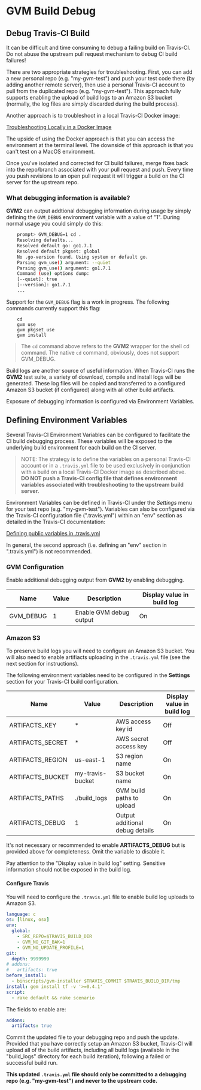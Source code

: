 # GVM Build Debug

## Debug Travis-CI Build

It can be difficult and time consuming to debug a failing build on Travis-CI. Do
not abuse the upstream pull request mechanism to debug CI build failures!

There are two appropriate strategies for troubleshooting. First, you can add a
new personal repo (e.g. "my-gvm-test") and push your test code there (by adding
another remote server), then use a personal Travis-CI account to pull from the
duplicated repo (e.g. "my-gvm-test"). This approach fully supports enabling the
upload of build logs to an Amazon S3 bucket (normally, the log files are simply
discarded during the build process).

Another approach is to troubleshoot in a local Travis-CI Docker image:

[Troubleshooting Locally in a Docker Image](https://docs.travis-ci.com/user/common-build-problems/#Troubleshooting-Locally-in-a-Docker-Image)

The upside of using the Docker approach is that you can access the environment
at the terminal level. The downside of this approach is that you can't test on a
MacOS environment.

Once you've isolated and corrected for CI build failures, merge fixes back into
the repo/branch associated with your pull request and push. Every time you push
revisions to an open pull request it will trigger a build on the CI server for
the upstream repo.

### What debugging information is available?

__GVM2__ can output addtional debugging information during usage by simply
defining the `GVM_DEBUG` environment variable with a value of "1". During normal
usage you could simply do this:

```bash
    prompt> GVM_DEBUG=1 cd .
    Resolving defaults...
    Resolved default go: go1.7.1
    Resolved default pkgset: global
    No .go-version found. Using system or default go.
    Parsing gvm_use() argument: --quiet
    Parsing gvm_use() argument: go1.7.1
    Command (use) options dump:
    [--quiet]: true
    [--version]: go1.7.1
    ...
```

Support for the `GVM_DEBUG` flag is a work in progress. The following commands
currently support this flag:

```
    cd
    gvm use
    gvm pkgset use
    gvm install
```

>The `cd` command above refers to the __GVM2__ wrapper for the shell cd command.
The native `cd` command, obviously, does not support GVM_DEBUG.

Build logs are another source of useful information. When Travis-CI runs the
__GVM2__ test suite, a variety of download, compile and install logs will be
generated. These log files will be copied and transferred to a configured Amazon
S3 bucket (if configured) along with all other build artifacts.

Exposure of debugging information is configured via Environment Variables.

## Defining Environment Variables

Several Travis-CI Environment Variables can be configured to facilitate the CI
build debugging process. These variables will be exposed to the underlying build
environment for each build on the CI server.

>NOTE: The strategy is to define the variables on a personal Travis-CI account
or in a `.travis.yml` file to be used exclusively in conjunction with a build on
a local Travis-CI Docker image as described above. __DO NOT push a Travis-CI
config file that defines environment variables associated with troubleshooting
to the upstream build server.__

Environment Variables can be defined in Travis-CI under the _Settings_ menu for
your test repo (e.g. "my-gvm-test"). Variables can also be configured via the
Travis-CI configuration file (".travis.yml") within an "env" section as detailed
in the Travis-CI documentation:

[Defining public variables in .travis.yml](https://docs.travis-ci.com/user/environment-variables/)

In general, the second approach (i.e. defining an "env" section in ".travis.yml")
is not recommended.

### GVM Configuration

Enable additional debugging output from __GVM2__ by enabling debugging.

| Name             | Value            | Description                     | Display value in build log |
| ---------------- |----------------- | ------------------------------- | --- |
| GVM_DEBUG        | 1                | Enable GVM debug output         | On  |

### Amazon S3

To preserve build logs you will need to configure an Amazon S3 bucket. You will
also need to enable artifiacts uploading in the `.travis.yml` file (see the next
section for instructions).

The following environment variables need to be configured in the __Settings__
section for your Travis-CI build configuration.

| Name             | Value            | Description                     | Display value in build log |
| ---------------- |----------------- | ------------------------------- | --- |
| ARTIFACTS_KEY    | *                | AWS access key id               | Off |
| ARTIFACTS_SECRET | *                | AWS secret access key           | Off |
| ARTIFACTS_REGION | us-east-1        | S3 region name                  | On  |
| ARTIFACTS_BUCKET | my-travis-bucket | S3 bucket name                  | On  |
| ARTIFACTS_PATHS  | ./build_logs     | GVM build paths to upload       | On  |
| ARTIFACTS_DEBUG  | 1                | Output additional debug details | On  |

It's not necessary or recommended to enable __ARTIFACTS_DEBUG__ but is provided
above for completeness. Omit the variable to disable it.

Pay attention to the "Display value in build log" setting. Sensitive information
should not be exposed in the build log.

#### Configure Travis

You will need to configure the `.travis.yml` file to enable build log uploads to
Amazon S3.

```yaml
language: c
os: [linux, osx]
env:
  global:
    - SRC_REPO=$TRAVIS_BUILD_DIR
    - GVM_NO_GIT_BAK=1
    - GVM_NO_UPDATE_PROFILE=1
git:
  depth: 9999999
# addons:
#   artifacts: true
before_install:
  - binscripts/gvm-installer $TRAVIS_COMMIT $TRAVIS_BUILD_DIR/tmp
install: gem install tf -v '>=0.4.1'
script:
  - rake default && rake scenario
```

The fields to enable are:

```yaml
addons:
  artifacts: true
```

Commit the updated file to your debugging repo and push the update. Provided
that you have correctly setup an Amazon S3 bucket, Travis-CI will upload all of
the build artifacts, including all build logs (available in the "build_logs"
directory for each build iteration), following a failed or successful build run.

__This updated `.travis.yml` file should only be committed to a debugging repo
(e.g. "my-gvm-test") and never to the upstream code.__
